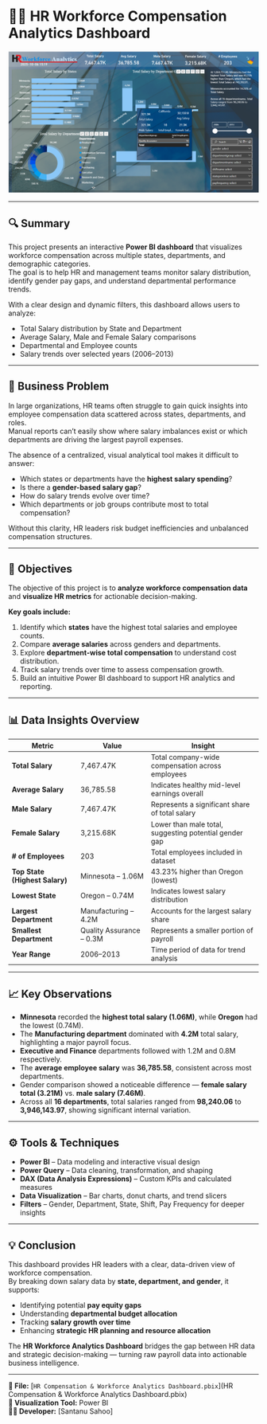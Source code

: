 # 👩‍💼 HR Workforce Compensation Analytics Dashboard  

![HR Workforce Dashboard](Screenshot%202025-10-06%20205129.png)

---

## 🔍 Summary  
This project presents an interactive **Power BI dashboard** that visualizes workforce compensation across multiple states, departments, and demographic categories.  
The goal is to help HR and management teams monitor salary distribution, identify gender pay gaps, and understand departmental performance trends.  

With a clear design and dynamic filters, this dashboard allows users to analyze:  
- Total Salary distribution by State and Department  
- Average Salary, Male and Female Salary comparisons  
- Departmental and Employee counts  
- Salary trends over selected years (2006–2013)  

---

## 🧩 Business Problem  
In large organizations, HR teams often struggle to gain quick insights into employee compensation data scattered across states, departments, and roles.  
Manual reports can’t easily show where salary imbalances exist or which departments are driving the largest payroll expenses.  

The absence of a centralized, visual analytical tool makes it difficult to answer:  
- Which states or departments have the **highest salary spending**?  
- Is there a **gender-based salary gap**?  
- How do salary trends evolve over time?  
- Which departments or job groups contribute most to total compensation?  

Without this clarity, HR leaders risk budget inefficiencies and unbalanced compensation structures.  

---

## 🎯 Objectives  
The objective of this project is to **analyze workforce compensation data** and **visualize HR metrics** for actionable decision-making.  

**Key goals include:**  
1. Identify which **states** have the highest total salaries and employee counts.  
2. Compare **average salaries** across genders and departments.  
3. Explore **department-wise total compensation** to understand cost distribution.  
4. Track salary trends over time to assess compensation growth.  
5. Build an intuitive Power BI dashboard to support HR analytics and reporting.

---

## 📊 Data Insights Overview  

| Metric | Value | Insight |
|---------|--------|----------|
| **Total Salary** | 7,467.47K | Total company-wide compensation across employees |
| **Average Salary** | 36,785.58 | Indicates healthy mid-level earnings overall |
| **Male Salary** | 7,467.47K | Represents a significant share of total salary |
| **Female Salary** | 3,215.68K | Lower than male total, suggesting potential gender gap |
| **# of Employees** | 203 | Total employees included in dataset |
| **Top State (Highest Salary)** | Minnesota – 1.06M | 43.23% higher than Oregon (lowest) |
| **Lowest State** | Oregon – 0.74M | Indicates lowest salary distribution |
| **Largest Department** | Manufacturing – 4.2M | Accounts for the largest salary share |
| **Smallest Department** | Quality Assurance – 0.3M | Represents a smaller portion of payroll |
| **Year Range** | 2006–2013 | Time period of data for trend analysis |

---

## 📈 Key Observations  
- **Minnesota** recorded the **highest total salary (1.06M)**, while **Oregon** had the lowest (0.74M).  
- The **Manufacturing department** dominated with **4.2M** total salary, highlighting a major payroll focus.  
- **Executive and Finance** departments followed with 1.2M and 0.8M respectively.  
- The **average employee salary** was **36,785.58**, consistent across most departments.  
- Gender comparison showed a noticeable difference — **female salary total (3.21M)** vs. **male salary (7.46M)**.  
- Across all **16 departments**, total salaries ranged from **98,240.06** to **3,946,143.97**, showing significant internal variation.  

---

## ⚙️ Tools & Techniques  
- **Power BI** – Data modeling and interactive visual design  
- **Power Query** – Data cleaning, transformation, and shaping  
- **DAX (Data Analysis Expressions)** – Custom KPIs and calculated measures  
- **Data Visualization** – Bar charts, donut charts, and trend slicers  
- **Filters** – Gender, Department, State, Shift, Pay Frequency for deeper insights  

---

## 💡 Conclusion  
This dashboard provides HR leaders with a clear, data-driven view of workforce compensation.  
By breaking down salary data by **state, department, and gender**, it supports:  
- Identifying potential **pay equity gaps**  
- Understanding **departmental budget allocation**  
- Tracking **salary growth over time**  
- Enhancing **strategic HR planning and resource allocation**  

The **HR Workforce Analytics Dashboard** bridges the gap between HR data and strategic decision-making — turning raw payroll data into actionable business intelligence.

---

**📁 File:** [`HR Compensation & Workforce Analytics Dashboard.pbix`](HR Compensation & Workforce Analytics Dashboard.pbix)  
**🧠 Visualization Tool:** Power BI  
**👨‍💻 Developer:** [Santanu Sahoo]

